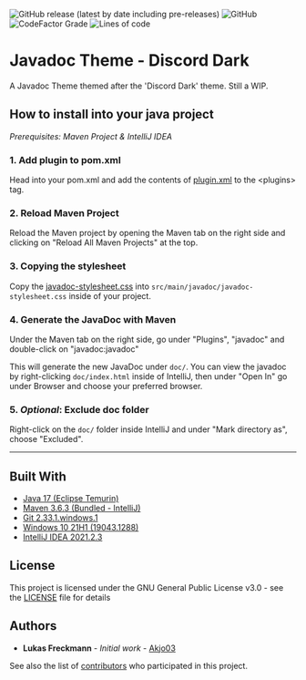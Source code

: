 ![GitHub release (latest by date including pre-releases)](https://img.shields.io/github/downloads-pre/Akjo03/dark-javadoc/latest/total?label=Downloads&style=flat-square)
![GitHub](https://img.shields.io/github/license/Akjo03/dark-javadoc?label=License&style=flat-square)
![CodeFactor Grade](https://img.shields.io/codefactor/grade/github/Akjo03/dark-javadoc?label=Code%20Quality&style=flat-square)
![Lines of code](https://img.shields.io/tokei/lines/github/Akjo03/dark-javadoc?label=Lines%20Of%20Code&style=flat-square)

# Javadoc Theme - Discord Dark

A Javadoc Theme themed after the 'Discord Dark' theme. Still a WIP.

## How to install into your java project

*Prerequisites: Maven Project & IntelliJ IDEA*

### 1. Add plugin to pom.xml

Head into your pom.xml and add the contents of [plugin.xml](plugin.xml) to the \<plugins\> tag.

### 2. Reload Maven Project

Reload the Maven project by opening the Maven tab on the right side and clicking on "Reload All Maven Projects" at the top.

### 3. Copying the stylesheet

Copy the [javadoc-stylesheet.css](javadoc-stylesheet.css) into `src/main/javadoc/javadoc-stylesheet.css` inside of your project.

### 4. Generate the JavaDoc with Maven

Under the Maven tab on the right side, go under "Plugins", "javadoc" and double-click on "javadoc:javadoc"

This will generate the new JavaDoc under `doc/`. You can view the javadoc by right-clicking `doc/index.html` inside of IntelliJ, then under "Open In" go under Browser and choose your preferred browser.

### 5. *Optional*: Exclude doc folder

Right-click on the `doc/` folder inside IntelliJ and under "Mark directory as", choose "Excluded".


------

## Built With

* [Java 17 (Eclipse Temurin)](https://adoptium.net/?variant=openjdk17&jvmVariant=hotspot)
* [Maven 3.6.3 (Bundled - IntelliJ)](https://maven.apache.org/)
* [Git 2.33.1.windows.1](https://git-scm.com/)
* [Windows 10 21H1 (19043.1288)](https://docs.microsoft.com/en-us/windows/release-health/status-windows-10-21h1)
* [IntelliJ IDEA 2021.2.3](https://www.jetbrains.com/de-de/idea/)

## License

This project is licensed under the GNU General Public License v3.0 - see the [LICENSE](LICENSE) file for details

## Authors

* **Lukas Freckmann** - *Initial work* - [Akjo03](https://github.com/Akjo03)

See also the list of [contributors](https://github.com/Akjo03/PROJECT_NAME/contributors) who participated in this project.